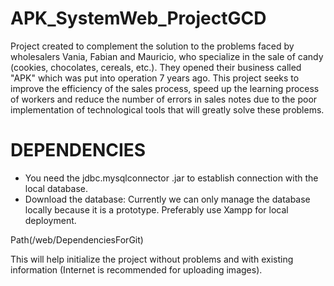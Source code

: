 # APK_SystemWeb_ProjectGCD
Project created to complement the solution to the problems faced by wholesalers Vania, Fabian and Mauricio, who specialize in the sale of candy (cookies, chocolates, cereals, etc.). They opened their business called "APK" which was put into operation 7 years ago.
This project seeks to improve the efficiency of the sales process, speed up the learning process of workers and reduce the number of errors in sales notes due to the poor implementation of technological tools that will greatly solve these problems.
# DEPENDENCIES
- You need the jdbc.mysqlconnector .jar to establish connection with the local database.
- Download the database: Currently we can only manage the database locally because it is a prototype. Preferably use Xampp for local deployment.

Path(/web/DependenciesForGit)

This will help initialize the project without problems and with existing information (Internet is recommended for uploading images).
